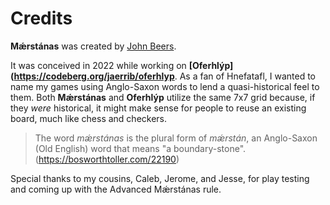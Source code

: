# Credits

**Mǽrstánas** was created by [John Beers](mailto:jaerrib[at]tutanota[dot]com).

It was conceived in 2022 while working on **[Oferhlýp](https://codeberg.org/jaerrib/oferhlyp**. As a fan of Hnefatafl, I wanted to name my games using Anglo-Saxon words to lend a quasi-historical feel to them. Both **Mǽrstánas** and **Oferhlýp** utilize the same 7x7 grid because, if they *were* historical, it might make sense for people to reuse an existing board, much like chess and checkers.

> The word *mǽrstánas* is the plural form of *mǽrstán*, an Anglo-Saxon (Old English) word that means "a boundary-stone".
> (<https://bosworthtoller.com/22190>)

Special thanks to my cousins, Caleb, Jerome, and Jesse, for play testing and coming up with the Advanced Mǽrstánas rule.